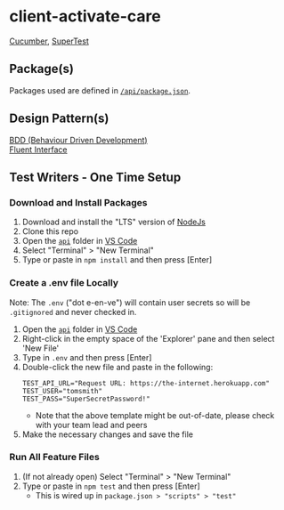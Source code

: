 # client-activate-care
[Cucumber](https://cucumber.io/), [SuperTest](https://www.npmjs.com/package/supertest)

## Package(s)
Packages used are defined in [`/api/package.json`](/bdd/api/package.json).

## Design Pattern(s)
[BDD (Behaviour Driven Development)](https://en.wikipedia.org/wiki/Behavior-driven_development) </br>
[Fluent Interface](https://en.wikipedia.org/wiki/Fluent_interface) </br>

## Test Writers - One Time Setup

### Download and Install Packages
1. Download and install the "LTS" version of [NodeJs](https://nodejs.org/en/)
1. Clone this repo
1. Open the [`api`](/api) folder in [VS Code](https://code.visualstudio.com/)
1. Select "Terminal" > "New Terminal"
1. Type or paste in `npm install` and then press [Enter]

### Create a .env file Locally
Note: The `.env` ("dot e-en-ve") will contain user secrets so will be `.gitignored` and never checked in.
1. Open the [`api`](/api) folder in [VS Code](https://code.visualstudio.com/)
1. Right-click in the empty space of the 'Explorer' pane and then select 'New File'
1. Type in `.env` and then press [Enter]
1. Double-click the new file and paste in the following:
   ```
   TEST_API_URL="Request URL: https://the-internet.herokuapp.com"
   TEST_USER="tomsmith"
   TEST_PASS="SuperSecretPassword!"
   ```
   * Note that the above template might be out-of-date, please check with your team lead and peers
1. Make the necessary changes and save the file

### Run All Feature Files
1. (If not already open) Select "Terminal" > "New Terminal"
1. Type or paste in `npm test` and then press [Enter]
   * This is wired up in `package.json > "scripts" > "test"`
